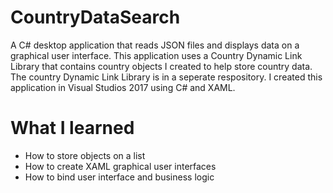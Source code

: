 # CountryDataSearch
A C# desktop application that reads JSON files and displays data on a graphical user interface. This application uses a Country Dynamic Link Library that contains country objects I created to help store country data. The country Dynamic Link Library is in a seperate respository. I created this application in Visual Studios 2017 using C# and XAML.

# What I learned
* How to store objects on a list
* How to create XAML graphical user interfaces
* How to bind user interface and business logic
